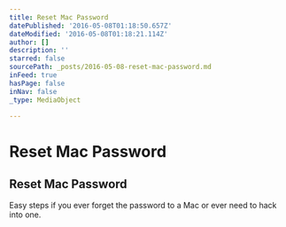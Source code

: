 ```yaml
---
title: Reset Mac Password
datePublished: '2016-05-08T01:18:50.657Z'
dateModified: '2016-05-08T01:18:21.114Z'
author: []
description: ''
starred: false
sourcePath: _posts/2016-05-08-reset-mac-password.md
inFeed: true
hasPage: false
inNav: false
_type: MediaObject

---
```

# Reset Mac Password

<article style=""><h1>Reset Mac Password</h1><p>Easy steps if you ever forget the password to a Mac or ever need to hack into one.</p></article>